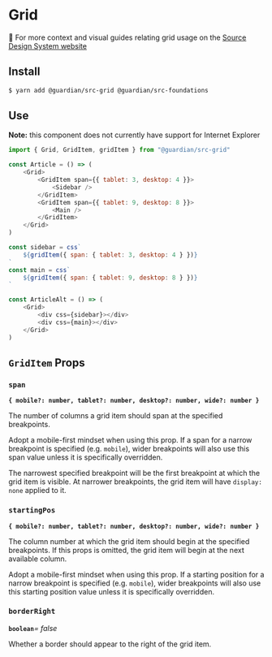 # Grid

📣 For more context and visual guides relating grid usage on the [Source Design System website](https://zeroheight.com/2a1e5182b/p/41be19)

## Install

```sh
$ yarn add @guardian/src-grid @guardian/src-foundations
```

## Use

**Note:** this component does not currently have support for Internet Explorer

```js
import { Grid, GridItem, gridItem } from "@guardian/src-grid"

const Article = () => (
    <Grid>
        <GridItem span={{ tablet: 3, desktop: 4 }}>
            <Sidebar />
        </GridItem>
        <GridItem span={{ tablet: 9, desktop: 8 }}>
            <Main />
        </GridItem>
    </Grid>
)

const sidebar = css`
    ${gridItem({ span: { tablet: 3, desktop: 4 } })}
`
const main = css`
    ${gridItem({ span: { tablet: 9, desktop: 8 } })}
`

const ArticleAlt = () => (
    <Grid>
        <div css={sidebar}></div>
        <div css={main}></div>
    </Grid>
)
```

## `GridItem` Props

### `span`

**`{ mobile?: number, tablet?: number, desktop?: number, wide?: number }`**

The number of columns a grid item should span at the specified breakpoints.

Adopt a mobile-first mindset when using this prop. If a span for a narrow breakpoint is specified (e.g. `mobile`),
wider breakpoints will also use this span value unless it is specifically overridden.

The narrowest specified breakpoint will be the first breakpoint at which the grid item is visible. At narrower
breakpoints, the grid item will have `display: none` applied to it.

### `startingPos`

**`{ mobile?: number, tablet?: number, desktop?: number, wide?: number }`**

The column number at which the grid item should begin at the specified breakpoints. If this props is omitted, the grid
item will begin at the next available column.

Adopt a mobile-first mindset when using this prop. If a starting position for a narrow breakpoint is specified (e.g. `mobile`),
wider breakpoints will also use this starting position value unless it is specifically overridden.

### `borderRight`

**`boolean`**_= false_

Whether a border should appear to the right of the grid item.
